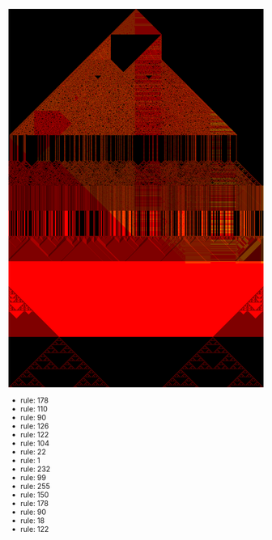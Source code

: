 ![photo](./output.png) 
 * rule: 178
* rule: 110
* rule: 90
* rule: 126
* rule: 122
* rule: 104
* rule: 22
* rule: 1
* rule: 232
* rule: 99
* rule: 255
* rule: 150
* rule: 178
* rule: 90
* rule: 18
* rule: 122

